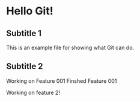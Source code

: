 # Hello Git!
## Subtitle 1
This is an example file for showing what Git can do.
## Subtitle 2
Working on Feature 001
Finshed Feature 001

Working on feature 2!